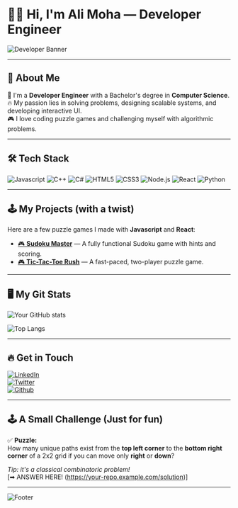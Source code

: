 # 👨‍💻 Hi, I'm Ali Moha — Developer Engineer

![Developer Banner](https://via.placeholder.com/1000x250.png?text=Developer+Profile)

---

## 🌟 About Me

🚀 I'm a **Developer Engineer** with a Bachelor's degree in **Computer Science**.  
🔥 My passion lies in solving problems, designing scalable systems, and developing interactive UI.  
🎮 I love coding puzzle games and challenging myself with algorithmic problems.

---

## 🛠 Tech Stack

![Javascript](https://img.shields.io/badge/-Javascript-F7DF1E?style=for-the-badge&logo=javascript&logoColor=000)
![C++](https://img.shields.io/badge/-C++-005571?style=for-the-badge&logo=cplusplus&logoColor=ffffff)
![C#](https://img.shields.io/badge/-C%23-2396D1?style=for-the-badge&logo=csharp&logoColor=ffffff)
![HTML5](https://img.shields.io/badge/-HTML5-E34F26?style=for-the-badge&logo=html5&logoColor=ffffff)
![CSS3](https://img.shields.io/badge/-CSS3-1572B6?style=for-the-badge&logo=css3&logoColor=ffffff)
![Node.js](https://img.shields.io/badge/-Node.js-339933?style=for-the-badge&logo=node.js&logoColor=ffffff)
![React](https://img.shields.io/badge/-React-61DAFB?style=for-the-badge&logo=react&logoColor=000)
![Python](https://img.shields.io/badge/-Python-3776AB?style=for-the-badge&logo=python&logoColor=ffffff)

---

## 🕹 My Projects (with a twist)

Here are a few puzzle games I made with **Javascript** and **React**:

- [🎮 **Sudoku Master**](https://your-repo.example.com/sudoku) — A fully functional Sudoku game with hints and scoring.
- [🎮 **Tic-Tac-Toe Rush**](https://your-repo.example.com/tictac) — A fast-paced, two-player puzzle game.

---

## 🖥 My Git Stats

![Your GitHub stats](https://github-readme-stats.vercel.app/api?username=yourUsername&show_icons=true&include_all_commits=true&count_private=true&title_color=f39c12&icon_color=f39c12)

![Top Langs](https://github-readme-stats.vercel.app/api/top-langs/?username=yourUsername&layout=compact)

---

## 🔥 Get in Touch

[![LinkedIn](https://img.shields.io/badge/-LinkedIn-0077B5?style=for-the-badge&logo=linkedin&logoColor=ffffff)](https://www.linkedin.com/in/yourUsername/)  
[![Twitter](https://img.shields.io/badge/-Twitter-1DA1F2?style=for-the-badge&logo=twitter&logoColor=ffffff)](https://twitter.com/yourUsername)  
[![Github](https://img.shields.io/badge/-Github-181717?style=for-the-badge&logo=github&logoColor=ffffff)](https://github.com/yourUsername)

---

## 🕹 A Small Challenge (Just for fun)

✅ **Puzzle:**  
How many unique paths exist from the **top left corner** to the **bottom right corner** of a 2x2 grid if you can move only **right** or **down**?

*Tip: it's a classical combinatoric problem!*  
[➡ ANSWER HERE! (https://your-repo.example.com/solution)]

---

![Footer](https://via.placeholder.com/1000x100.png?text=Code+with+Passion)
